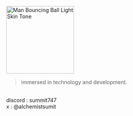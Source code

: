<img src="https://raw.githubusercontent.com/Tarikul-Islam-Anik/Animated-Fluent-Emojis/master/Emojis/People%20with%20activities/Man%20Bouncing%20Ball%20Light%20Skin%20Tone.png" alt="Man Bouncing Ball Light Skin Tone" 
width="180" height="180" />

> immersed in technology and development.

<br> discord : summit747
<br> x : @alchemistsumit
